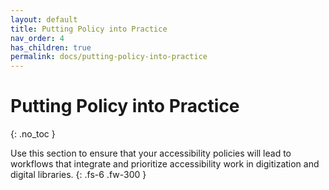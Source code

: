 ```yaml
---
layout: default
title: Putting Policy into Practice
nav_order: 4
has_children: true
permalink: docs/putting-policy-into-practice
---
```


# Putting Policy into Practice
{: .no_toc }

Use this section to ensure that your accessibility policies will lead to workflows that integrate and prioritize accessibility work in digitization and digital libraries.
{: .fs-6 .fw-300 }

